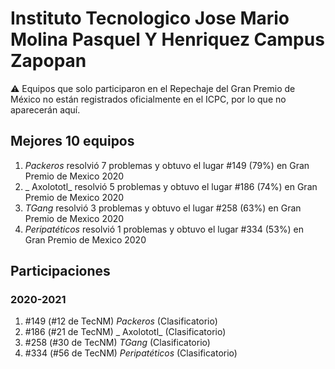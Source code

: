 # Instituto Tecnologico Jose Mario Molina Pasquel Y Henriquez Campus Zapopan

:warning: Equipos que solo participaron en el Repechaje del Gran Premio de México no están registrados oficialmente en el ICPC, por lo que no aparecerán aquí.

## Mejores 10 equipos

1. _Packeros_ resolvió 7 problemas y obtuvo el lugar #149 (79%) en Gran Premio de Mexico 2020
1. _ Axolototl_ resolvió 5 problemas y obtuvo el lugar #186 (74%) en Gran Premio de Mexico 2020
1. _TGang_ resolvió 3 problemas y obtuvo el lugar #258 (63%) en Gran Premio de Mexico 2020
1. _Peripatéticos_ resolvió 1 problemas y obtuvo el lugar #334 (53%) en Gran Premio de Mexico 2020

## Participaciones

### 2020-2021

1. #149 (#12 de TecNM) _Packeros_ (Clasificatorio)
1. #186 (#21 de TecNM) _ Axolototl_ (Clasificatorio)
1. #258 (#30 de TecNM) _TGang_ (Clasificatorio)
1. #334 (#56 de TecNM) _Peripatéticos_ (Clasificatorio)



